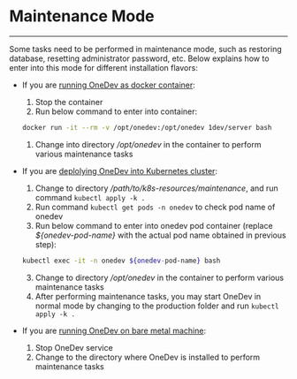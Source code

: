 # Maintenance Mode
----
Some tasks need to be performed in maintenance mode, such as restoring database, resetting administrator password, etc. Below explains how to enter into this mode for different installation flavors:

* If you are [running OneDev as docker container](run-as-docker-container.md):

  1. Stop the container
  1. Run below command to enter into container:

    ```bash
    docker run -it --rm -v /opt/onedev:/opt/onedev 1dev/server bash 
    ```
  1. Change into directory _/opt/onedev_ in the container to perform various maintenance tasks
  
* If you are [deplolying OneDev into Kubernetes cluster](deploy-into-k8s.md):
  1. Change to directory _/path/to/k8s-resources/maintenance_, and run  command `kubectl apply -k .`
  1. Run command `kubectl get pods -n onedev` to check pod name of onedev
  2. Run below command to enter into onedev pod container (replace _${onedev-pod-name}_ with the actual pod name obtained in previous step):
  ```bash
  kubectl exec -it -n onedev ${onedev-pod-name} bash
  ```
  3. Change to directory _/opt/onedev_ in the container to perform various maintenance tasks
  4. After performing maintenance tasks, you may start OneDev in normal mode by changing to the production folder and run `kubectl apply -k .`

* If you are [running OneDev on bare metal machine](bare-metal-installation.md):

  1. Stop OneDev service 
  2. Change to the directory where OneDev is installed to perform maintenance tasks
